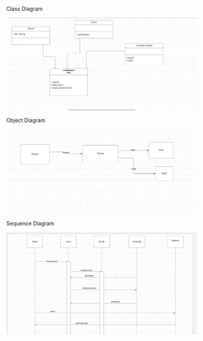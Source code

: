 Class Diagram

![](classdiagram.png)


Object Diagram

![](objectdiagram.png)

Sequence Diagram

![](sequencediagram.png)
